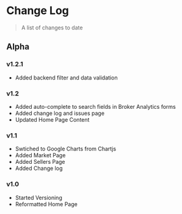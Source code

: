 # Change Log

> A list of changes to date

## Alpha

### v1.2.1

* Added backend filter and data validation

### v1.2

* Added auto-complete to search fields in Broker Analytics forms
* Added change log and issues page
* Updated Home Page Content

### v1.1

* Swtiched to Google Charts from Chartjs
* Added Market Page
* Added Sellers Page
* Added Change log

### v1.0

* Started Versioning
* Reformatted Home Page
